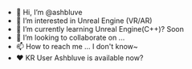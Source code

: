 - 👋 Hi, I’m @ashbluve
- 👀 I’m interested in Unreal Engine (VR/AR)
- 🌱 I’m currently learning Unreal Engine(C++)? Soon
- 💞️ I’m looking to collaborate on ... 
- 📫 How to reach me ... I don't know~ 
- ❤️ KR User Ashbluve is available now?
<!---
ashbluve/ashbluve is a ✨ special ✨ repository because its `README.md` (this file) appears on your GitHub profile.
You can click the Preview link to take a look at your changes.
--->
